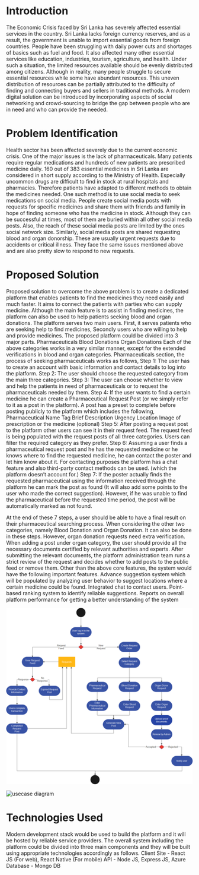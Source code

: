 # Introduction

The Economic Crisis faced by Sri Lanka has severely affected essential services in the country. Sri Lanka lacks foreign currency reserves, and as a result, the government is unable to import essential goods from foreign countries. People have been struggling with daily power cuts and shortages of basics such as fuel and food. It also affected many other essential services like education, industries, tourism, agriculture, and health.
Under such a situation, the limited resources available should be evenly distributed among citizens. Although in reality, many people struggle to secure essential resources while some have abundant resources. This uneven distribution of resources can be partially attributed to the difficulty of finding and connecting buyers and sellers in traditional methods. A modern digital solution can be introduced by incorporating aspects of social networking and crowd-sourcing to bridge the gap between people who are in need and who can provide the needed.

# Problem Identification

Health sector has been affected severely due to the current economic crisis. One of the major issues is the lack of pharmaceuticals. Many patients require regular medications and hundreds of new patients are prescribed medicine daily. 160 out of 383 essential medicines in Sri Lanka are considered in short supply according to the Ministry of Health. Especially uncommon drugs are difficult to find in stock at rural hospitals and pharmacies.
Therefore patients have adapted to different methods to obtain the medicines needed. One such method is to use social media to seek medications on social media. People create social media posts with requests for specific medicines and share them with friends and family in hope of finding someone who has the medicine in stock. Although they can be successful at times, most of them are buried within all other social media posts. Also, the reach of these social media posts are limited by the ones social network size.
Similarly, social media posts are shared requesting blood and organ donorship. These are usually urgent requests due to accidents or critical illness. They face the same issues mentioned above and are also pretty slow to respond to new requests.

# Proposed Solution

Proposed solution to overcome the above problem is to create a dedicated platform that enables patients to find the medicines they need easily and much faster. It aims to connect the patients with parties who can supply medicine. Although the main feature is to assist in finding medicines, the platform can also be used to help patients seeking blood and organ donations.
The platform serves two main users. First, it serves patients who are seeking help to find medicines, Secondly users who are willing to help and provide medicines. 
The proposed platform could be divided into 3 major parts.
Pharmaceuticals
Blood Donations
Organ Donations
Each of the above categories works in a very similar manner, except for the extended verifications in blood and organ categories. 
Pharmaceuticals section,  the process of seeking pharmaceuticals works as follows,
Step 1: The user has to create an account with basic information and contact details to log into the platform.
Step 2: The user should choose the requested category from the main three categories.
Step 3: The user can choose whether to view and help the patients in need of pharmaceuticals or to request the pharmaceuticals needed by them.
Step 4: If the user wants to find a certain medicine he can create a Pharmaceutical Request Post (or we simply refer to it as a post in the platform). A post has a preset to complete before posting publicly to the platform which includes the following, 
Pharmaceutical Name Tag
Brief Description
Urgency
Location
Image of prescription or the medicine (optional)
Step 5: After posting a request post to the platform other users can see it in their request feed. The request feed is being populated with the request posts of all three categories. Users can filter the required category as they prefer. 
Step 6: Assuming a user finds a pharmaceutical request post and he has the requested medicine or he knows where to find the requested medicine, he can contact the poster and let him know about it. For contacting purposes the platform has a chat feature and also third-party contact methods can be used. (which the platform doesn’t account for.)
Step 7: If the poster actually finds the requested pharmaceutical using the information received through the platform he can mark the post as found (It will also add some points to the user who made the correct suggestion). However, if he was unable to find the pharmaceutical before the requested time period, the post will be automatically marked as not found.  

At the end of these 7 steps, a user should be able to have a final result on their pharmaceutical searching process.
When considering the other two categories, namely Blood Donation and Organ Donation. It can also be done in these steps. However, organ donation requests need extra verification. When adding a post under organ category, the user should provide all the necessary documents  certified by relevant authorities and experts. After submitting the relevant documents, the platform administration team runs a strict review of the request and decides whether to add posts to the public feed or remove them.
Other than the above core features, the system would have the following important features.
Advance suggestion system which will be populated by analyzing user behavior to suggest locations where a certain medicine could be found.
Integrated chat to contact users.
Point-based ranking system to identify reliable suggestions. 
Reports on overall platform performance for getting a better understanding of the system

![activity diagram](https://github.com/s2nx-sathkara/sathkara/blob/master/activity_diagram(1).png)

![usecase diagram](https://drive.google.com/file/d/1QsfKCdTa5OyA5SinFrshMZjePJQbkEjk/view?usp=share_link](https://drive.google.com/file/d/1S74mKMcEpW5VE4PCVJvY6SHH49CAJflN/view?usp=share_link))


# Technologies Used

Modern development stack would be used to build the platform and it will be hosted by reliable service providers. The overall system including the platform could be divided into three main components and they will be built using appropriate technologies accordingly as follows.
Client Site - React JS (For web), React Native (For mobile)
API - Node JS, Express JS, Azure
Database - Mongo DB
